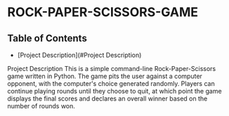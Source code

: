 # ROCK-PAPER-SCISSORS-GAME

## Table of Contents
- [Project Description](#Project Description)

Project Description
This is a simple command-line Rock-Paper-Scissors game written in Python. The game pits the user against a computer opponent, with the computer's choice generated randomly. Players can continue playing rounds until they choose to quit, at which point the game displays the final scores and declares an overall winner based on the number of rounds won.
